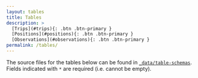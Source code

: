 ```yaml
---
layout: tables
title: Tables
description: >
  [Trips](#trips){: .btn .btn-primary }
  [Positions](#positions){: .btn .btn-primary }
  [Observations](#observations){: .btn .btn-primary }
permalink: /tables/
---
```


The source files for the tables below can be found in [`_data/table-schemas`](https://github.com/inbo/esas-data-model/blob/master/_data/table-schemas). Fields indicated with `*` are required (i.e. cannot be empty).
